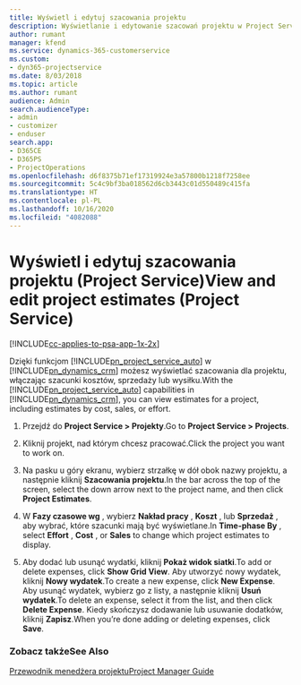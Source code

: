 ```yaml
---
title: Wyświetl i edytuj szacowania projektu
description: Wyświetlanie i edytowanie szacowań projektu w Project Service
author: rumant
manager: kfend
ms.service: dynamics-365-customerservice
ms.custom:
- dyn365-projectservice
ms.date: 8/03/2018
ms.topic: article
ms.author: rumant
audience: Admin
search.audienceType:
- admin
- customizer
- enduser
search.app:
- D365CE
- D365PS
- ProjectOperations
ms.openlocfilehash: d6f8375b71ef17319924e3a57800b1218f7258ee
ms.sourcegitcommit: 5c4c9bf3ba018562d6cb3443c01d550489c415fa
ms.translationtype: HT
ms.contentlocale: pl-PL
ms.lasthandoff: 10/16/2020
ms.locfileid: "4082088"
---
```

# <a name="view-and-edit-project-estimates-project-service"></a><span data-ttu-id="54e8f-103">Wyświetl i edytuj szacowania projektu (Project Service)</span><span class="sxs-lookup"><span data-stu-id="54e8f-103">View and edit project estimates (Project Service)</span></span>

[!INCLUDE[cc-applies-to-psa-app-1x-2x](../includes/cc-applies-to-psa-app-1x-2x.md)]

<span data-ttu-id="54e8f-104">Dzięki funkcjom [!INCLUDE[pn_project_service_auto](../includes/pn-project-service-auto.md)] w [!INCLUDE[pn_dynamics_crm](../includes/pn-dynamics-crm.md)] możesz wyświetlać szacowania dla projektu, włączając szacunki kosztów, sprzedaży lub wysiłku.</span><span class="sxs-lookup"><span data-stu-id="54e8f-104">With the [!INCLUDE[pn_project_service_auto](../includes/pn-project-service-auto.md)] capabilities in [!INCLUDE[pn_dynamics_crm](../includes/pn-dynamics-crm.md)], you can view estimates for a project, including estimates by cost, sales, or effort.</span></span>  
  
1.  <span data-ttu-id="54e8f-105">Przejdź do **Project Service > Projekty**.</span><span class="sxs-lookup"><span data-stu-id="54e8f-105">Go to **Project Service > Projects**.</span></span>  
  
2.  <span data-ttu-id="54e8f-106">Kliknij projekt, nad którym chcesz pracować.</span><span class="sxs-lookup"><span data-stu-id="54e8f-106">Click the project you want to work on.</span></span>  
  
3.  <span data-ttu-id="54e8f-107">Na pasku u góry ekranu, wybierz strzałkę w dół obok nazwy projektu, a następnie kliknij **Szacowania projektu**.</span><span class="sxs-lookup"><span data-stu-id="54e8f-107">In the bar across the top of the screen, select the down arrow next to the project name, and then click **Project Estimates**.</span></span>  
  
4.  <span data-ttu-id="54e8f-108">W **Fazy czasowe wg** , wybierz **Nakład pracy** , **Koszt** , lub **Sprzedaż** , aby wybrać, które szacunki mają być wyświetlane.</span><span class="sxs-lookup"><span data-stu-id="54e8f-108">In **Time-phase By** , select **Effort** , **Cost** , or **Sales** to change which project estimates to display.</span></span>  
  
5.  <span data-ttu-id="54e8f-109">Aby dodać lub usunąć wydatki, kliknij **Pokaż widok siatki**.</span><span class="sxs-lookup"><span data-stu-id="54e8f-109">To add or delete expenses, click **Show Grid View**.</span></span> <span data-ttu-id="54e8f-110">Aby utworzyć nowy wydatek, kliknij **Nowy wydatek**.</span><span class="sxs-lookup"><span data-stu-id="54e8f-110">To create a new expense, click **New Expense**.</span></span> <span data-ttu-id="54e8f-111">Aby usunąć wydatek, wybierz go z listy, a następnie kliknij **Usuń wydatek**.</span><span class="sxs-lookup"><span data-stu-id="54e8f-111">To delete an expense, select it from the list, and then click **Delete Expense**.</span></span> <span data-ttu-id="54e8f-112">Kiedy skończysz dodawanie lub usuwanie dodatków, kliknij **Zapisz**.</span><span class="sxs-lookup"><span data-stu-id="54e8f-112">When you’re done adding or deleting expenses, click **Save**.</span></span>  
  
### <a name="see-also"></a><span data-ttu-id="54e8f-113">Zobacz także</span><span class="sxs-lookup"><span data-stu-id="54e8f-113">See Also</span></span>  
 [<span data-ttu-id="54e8f-114">Przewodnik menedżera projektu</span><span class="sxs-lookup"><span data-stu-id="54e8f-114">Project Manager Guide</span></span>](../psa/project-manager-guide.md)
